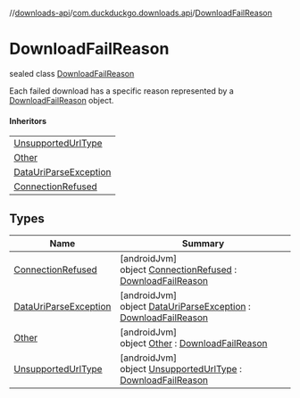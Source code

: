 //[downloads-api](../../../index.md)/[com.duckduckgo.downloads.api](../index.md)/[DownloadFailReason](index.md)

# DownloadFailReason

sealed class [DownloadFailReason](index.md)

Each failed download has a specific reason represented by a [DownloadFailReason](index.md) object.

#### Inheritors

| |
|---|
| [UnsupportedUrlType](-unsupported-url-type/index.md) |
| [Other](-other/index.md) |
| [DataUriParseException](-data-uri-parse-exception/index.md) |
| [ConnectionRefused](-connection-refused/index.md) |

## Types

| Name | Summary |
|---|---|
| [ConnectionRefused](-connection-refused/index.md) | [androidJvm]<br>object [ConnectionRefused](-connection-refused/index.md) : [DownloadFailReason](index.md) |
| [DataUriParseException](-data-uri-parse-exception/index.md) | [androidJvm]<br>object [DataUriParseException](-data-uri-parse-exception/index.md) : [DownloadFailReason](index.md) |
| [Other](-other/index.md) | [androidJvm]<br>object [Other](-other/index.md) : [DownloadFailReason](index.md) |
| [UnsupportedUrlType](-unsupported-url-type/index.md) | [androidJvm]<br>object [UnsupportedUrlType](-unsupported-url-type/index.md) : [DownloadFailReason](index.md) |
